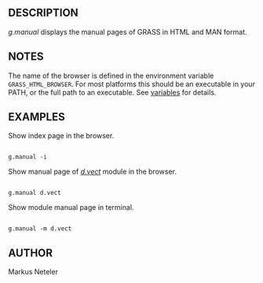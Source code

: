 
## DESCRIPTION

*g.manual* displays the manual pages of GRASS in HTML and MAN
format.

## NOTES

The name of the browser is defined in the environment variable
`GRASS_HTML_BROWSER`. For most platforms this should be an
executable in your PATH, or the full path to an executable. See
[variables](variables.html) for details.

## EXAMPLES

Show index page in the browser.

```

g.manual -i

```

Show manual page of *[d.vect](d.vect.html)* module
in the browser.

```

g.manual d.vect

```

Show module manual page in terminal.

```

g.manual -m d.vect

```

## AUTHOR

Markus Neteler
